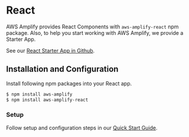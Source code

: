 ---
---

# React

AWS Amplify provides React Components with `aws-amplify-react` npm package. Also, to help you start working with AWS Amplify, we provide a Starter App.

See our [React Starter App in Github](https://github.com/awslabs/aws-mobile-react-sample).

## Installation and Configuration

Install following npm packages into your React app.

```bash
$ npm install aws-amplify
$ npm install aws-amplify-react
```

### Setup

Follow setup and configuration steps in our [Quick Start Guide](https://aws.github.io/aws-amplify/media/quick_start).
